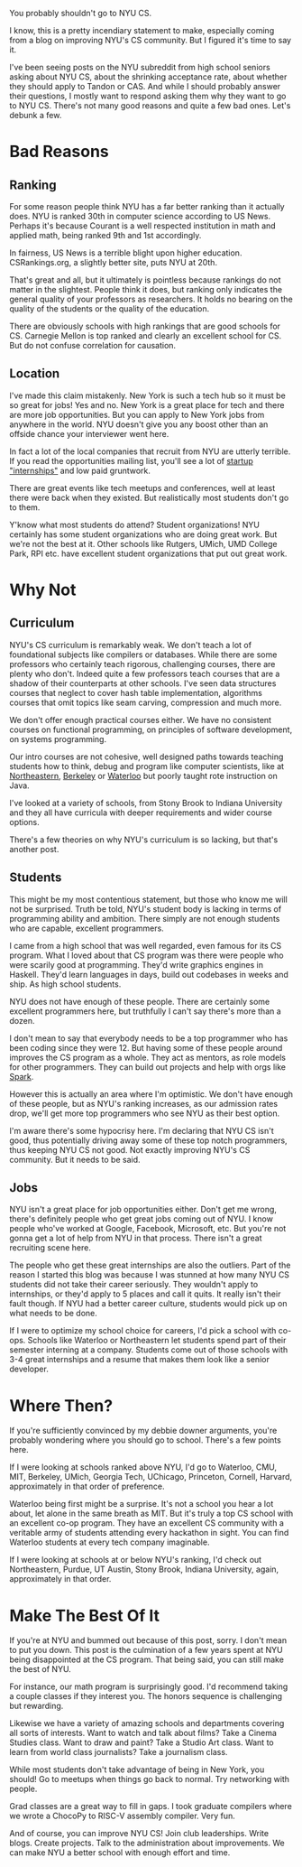 You probably shouldn't go to NYU CS.

I know, this is a pretty incendiary statement to make, especially
coming from a blog on improving NYU's CS community. But I figured it's
time to say it.

I've been seeing posts on the NYU subreddit from high school seniors
asking about NYU CS, about the shrinking acceptance rate, about
whether they should apply to Tandon or CAS. And while I should
probably answer their questions, I mostly want to respond asking them
why they want to go to NYU CS. There's not many good reasons and quite
a few bad ones. Let's debunk a few.

# Bad Reasons

## Ranking

For some reason people think NYU has a far better ranking than it
actually does. NYU is ranked 30th in computer science according to US
News. Perhaps it's because Courant is a well respected institution in
math and applied math, being ranked 9th and 1st accordingly.

In fairness, US News is a terrible blight upon higher
education. CSRankings.org, a slightly better site, puts NYU at
20th.

That's great and all, but it ultimately is pointless because rankings
do not matter in the slightest. People think it does, but ranking only
indicates the general quality of your professors as researchers. It
holds no bearing on the quality of the students or the quality of the
education.

There are obviously schools with high rankings that are good schools
for CS. Carnegie Mellon is top ranked and clearly an excellent school
for CS. But do not confuse correlation for causation.

## Location

I've made this claim mistakenly. New York is such a tech hub so it
must be so great for jobs! Yes and no. New York is a great place for
tech and there are more job opportunities. But you can apply to New
York jobs from anywhere in the world. NYU doesn't give you any boost
other than an offside chance your interviewer went here.

In fact a lot of the local companies that recruit from NYU are utterly
terrible. If you read the opportunities mailing list, you'll see a lot
of [startup
"internships"](https://blog.torchnyu.com/2020/05/27/startup-internship.html)
and low paid gruntwork.

There are great events like tech meetups and conferences, well at
least there were back when they existed. But realistically most
students don't go to them.

Y'know what most students do attend?  Student organizations! NYU
certainly has some student organizations who are doing great work. But
we're not the best at it. Other schools like Rutgers, UMich, UMD
College Park, RPI etc. have excellent student organizations that put
out great work.

# Why Not

## Curriculum

NYU's CS curriculum is remarkably weak. We don't teach a lot of
foundational subjects like compilers or databases. While there are
some professors who certainly teach rigorous, challenging courses,
there are plenty who don't. Indeed quite a few professors teach
courses that are a shadow of their counterparts at other schools. I've
seen data structures courses that neglect to cover hash table
implementation, algorithms courses that omit topics like seam carving,
compression and much more.

We don't offer enough practical courses either. We have no consistent
courses on functional programming, on principles of software
development, on systems programming.

Our intro courses are not cohesive, well designed paths towards
teaching students how to think, debug and program like computer
scientists, like at
[Northeastern](https://course.ccs.neu.edu/cs2500/index.html),
[Berkeley](https://www2.eecs.berkeley.edu/Courses/CS61A/) or
[Waterloo](https://cs.uwaterloo.ca/current/courses/course_descriptions/cDescr/newCDescr/CS115)
but poorly taught rote instruction on Java.

I've looked at a variety of schools, from Stony Brook to Indiana
University and they all have curricula with deeper requirements and
wider course options.

There's a few theories on why NYU's curriculum is so lacking, but
that's another post.

## Students

This might be my most contentious statement, but those who know me
will not be surprised. Truth be told, NYU's student body is lacking in
terms of programming ability and ambition. There simply are not enough
students who are capable, excellent programmers.

I came from a high school that was well regarded, even famous for its
CS program. What I loved about that CS program was there were people
who were scarily good at programming. They'd write graphics engines in
Haskell. They'd learn languages in days, build out codebases in weeks
and ship. As high school students.

NYU does not have enough of these people. There are certainly some
excellent programmers here, but truthfully I can't say there's more
than a dozen.

I don't mean to say that everybody needs to be a top programmer who
has been coding since they were 12. But having some of these people
around improves the CS program as a whole. They act as mentors, as
role models for other programmers. They can build out projects and
help with orgs like [Spark](http://spark.torchnyu.com/).

However this is actually an area where I'm optimistic. We don't have
enough of these people, but as NYU's ranking increases, as our
admission rates drop, we'll get more top programmers who see NYU as
their best option.

I'm aware there's some hypocrisy here. I'm declaring that NYU CS isn't
good, thus potentially driving away some of these top notch
programmers, thus keeping NYU CS not good. Not exactly improving NYU's
CS community. But it needs to be said.

## Jobs

NYU isn't a great place for job opportunities either. Don't get me
wrong, there's definitely people who get great jobs coming out of
NYU. I know people who've worked at Google, Facebook, Microsoft,
etc. But you're not gonna get a lot of help from NYU in that
process. There isn't a great recruiting scene here.

The people who get these great internships are also the outliers. Part
of the reason I started this blog was because I was stunned at how
many NYU CS students did not take their career seriously. They
wouldn't apply to internships, or they'd apply to 5 places and call it
quits. It really isn't their fault though. If NYU had a better career
culture, students would pick up on what needs to be done.

If I were to optimize my school choice for careers, I'd pick a school
with co-ops. Schools like Waterloo or Northeastern let students spend
part of their semester interning at a company. Students come out of
those schools with 3-4 great internships and a resume that makes them
look like a senior developer.

# Where Then?

If you're sufficiently convinced by my debbie downer arguments, you're
probably wondering where you should go to school. There's a few points
here.

If I were looking at schools ranked above NYU, I'd go to Waterloo,
CMU, MIT, Berkeley, UMich, Georgia Tech, UChicago, Princeton, Cornell,
Harvard, approximately in that order of preference.

Waterloo being first might be a surprise. It's not a school you hear a
lot about, let alone in the same breath as MIT. But it's truly a top
CS school with an excellent co-op program. They have an excellent CS
community with a veritable army of students attending every hackathon
in sight. You can find Waterloo students at every tech company
imaginable.

If I were looking at schools at or below NYU's ranking, I'd check out
Northeastern, Purdue, UT Austin, Stony Brook, Indiana University,
again, approximately in that order.

# Make The Best Of It

If you're at NYU and bummed out because of this post, sorry. I don't
mean to put you down. This post is the culmination of a few years
spent at NYU being disappointed at the CS program. That being said,
you can still make the best of NYU.

For instance, our math program is surprisingly good. I'd recommend
taking a couple classes if they interest you. The honors sequence is
challenging but rewarding.

Likewise we have a variety of amazing schools and departments covering
all sorts of interests. Want to watch and talk about films? Take a
Cinema Studies class. Want to draw and paint? Take a Studio Art
class. Want to learn from world class journalists? Take a journalism
class.

While most students don't take advantage of being in New York, you
should! Go to meetups when things go back to normal. Try networking
with people.

Grad classes are a great way to fill in gaps. I took graduate
compilers where we wrote a ChocoPy to RISC-V assembly compiler. Very
fun.

And of course, you can improve NYU CS! Join club leaderships. Write
blogs. Create projects. Talk to the administration about
improvements. We can make NYU a better school with enough effort and
time.
